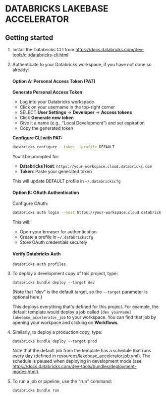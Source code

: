 # DATABRICKS LAKEBASE ACCELERATOR


## Getting started

1. Install the Databricks CLI from <https://docs.databricks.com/dev-tools/cli/databricks-cli.html>

2. Authenticate to your Databricks workspace, if you have not done so already:

   #### Option A: Personal Access Token (PAT)

   **Generate Personal Access Token:**
      - Log into your Databricks workspace
      - Click on your username in the top-right corner
      - SELECT **User Settings** → **Developer** → **Access tokens**
      - Click **Generate new token**
      - Give it a name (e.g., "Local Development") and set expiration
      - Copy the generated token

   **Configure CLI with PAT:**

   ```bash
   databricks configure --token --profile DEFAULT
   ```

   You'll be prompted for:
   - **Databricks Host**: `https://your-workspace.cloud.databricks.com`
   - **Token**: Paste your generated token

   This will update DEFAULT profile in `~/.databrickscfg`

   #### Option B: OAuth Authentication

   Configure OAuth:

   ```bash
   databricks auth login --host https://your-workspace.cloud.databricks.com --profile DEFAULT
   ```

   This will:

   - Open your browser for authentication
   - Create a profile in `~/.databrickscfg`
   - Store OAuth credentials securely

   #### Verify Databricks Auth

   ```
   databricks auth profiles
   ```

3. To deploy a development copy of this project, type:

    ```
    databricks bundle deploy --target dev
    ```

    (Note that "dev" is the default target, so the `--target` parameter
    is optional here.)

    This deploys everything that's defined for this project.
    For example, the default template would deploy a job called
    `[dev yourname] lakebase_accelerator_job` to your workspace.
    You can find that job by opening your workpace and clicking on **Workflows**.

4. Similarly, to deploy a production copy, type:

   ```
   databricks bundle deploy --target prod
   ```

   Note that the default job from the template has a schedule that runs every day
   (defined in resources/lakebase_accelerator.job.yml). The schedule
   is paused when deploying in development mode (see
   <https://docs.databricks.com/dev-tools/bundles/deployment-modes.html>).

5. To run a job or pipeline, use the "run" command:

   ```
   databricks bundle run
   ```
